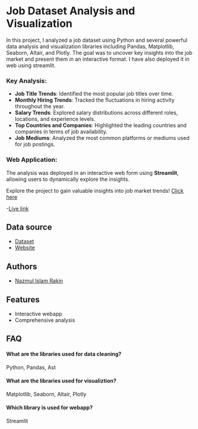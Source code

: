 
# Job Dataset Analysis and Visualization

In this project, I analyzed a job dataset using Python and several powerful data analysis and visualization libraries including Pandas, Matplotlib, Seaborn, Altair, and Plotly. The goal was to uncover key insights into the job market and present them in an interactive format. I have also deployed it in web using streamlit.

### Key Analysis:
- **Job Title Trends**: Identified the most popular job titles over time.
- **Monthly Hiring Trends**: Tracked the fluctuations in hiring activity throughout the year.
- **Salary Trends**: Explored salary distributions across different roles, locations, and experience levels.
- **Top Countries and Companies**: Highlighted the leading countries and companies in terms of job availability.
- **Job Mediums**: Analyzed the most common platforms or mediums used for job postings.

### Web Application:
The analysis was deployed in an interactive web form using **Streamlit**, allowing users to dynamically explore the insights.

Explore the project to gain valuable insights into job market trends!
<a href="https://data-job-analysis-qd7ylwtpg74mchfed3lnfu.streamlit.app/" target="_blank">Click here</a>

-[Live link](https://data-job-analysis-qd7ylwtpg74mchfed3lnfu.streamlit.app/)



## Data source

 - [Dataset](https://huggingface.co/datasets/lukebarousse/data_jobs)
 - [Website](https://data-job-analysis-qd7ylwtpg74mchfed3lnfu.streamlit.app/)

 


## Authors

- [Nazmul Islam Rakin](https://github.com/rakinnir)




## Features

- Interactive webapp
- Comprehensive analysis


## FAQ

#### What are the libraries used for data cleaning?

Python, Pandas, Ast 

#### What are the libraries used for visualiztion?

Matplotlib, Seaborn, Altair, Plotly

#### Which library is used for webapp?

Streamlit

